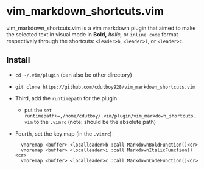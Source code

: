 # vim_markdown_shortcuts.vim
vim_markdown_shortcuts.vim is a vim markdown plugin that aimed to make the selected text in visual mode in **Bold,** *Italic,* or `inline code` format respectively through the shortcuts: `<leader>b`, `<leader>i`, or `<leader>c`.

## Install
* `cd ~/.vim/plugin` (can also be other directory)
* `git clone https://github.com/cdutboy928/vim_markdown_shortcuts.vim`
* Third, add the `runtimepath` for the plugin
    * put the `set runtimepath+=,/home/cdutboy/.vim/plugin/vim_markdown_shortcuts.vim` to the `.vimrc` (note: should be the absolute path)
* Fourth, set the key map (in the `.vimrc`)

        vnoremap <buffer> <localleader>b :call MarkdownBoldFunction()<cr>
        vnoremap <buffer> <localleader>i :call MarkdownItalicFunction()<cr>
        vnoremap <buffer> <localleader>c :call MarkdownCodeFunction()<cr>
